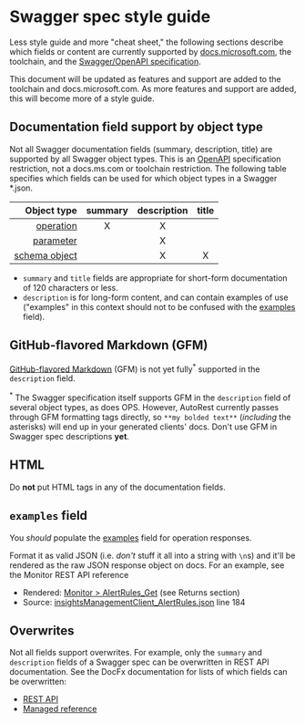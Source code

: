 # Swagger spec style guide

Less style guide and more "cheat sheet," the following sections describe which fields or content are currently supported by [docs.microsoft.com](http://docs.microsoft.com), the toolchain, and the [Swagger/OpenAPI specification](http://swagger.io/specification/).

This document will be updated as features and support are added to the toolchain and docs.microsoft.com. As more features and support are added, this will become more of a style guide.

## Documentation field support by object type

Not all Swagger documentation fields (summary, description, title) are supported by all Swagger object types. This is an [OpenAPI](http://swagger.io/specification/) specification restriction, not a docs.ms.com or toolchain restriction. The following table specifies which fields can be used for which object types in a Swagger *.json.

| Object type | summary | description | title |
|-------------:|:-----------:|:-----------:|:-----------:|
| [operation](http://swagger.io/specification/#operationObject) | X | X |  |
| [parameter](http://swagger.io/specification/#parameterObject) |  | X |  |
| [schema object](http://swagger.io/specification/#schemaObject) |  | X | X |

* `summary` and `title` fields are appropriate for short-form documentation of 120 characters or less.
* `description` is for long-form content, and can contain examples of use ("examples" in this context should not to be confused with the [examples](#examples-field) field).

## GitHub-flavored Markdown (GFM)

[GitHub-flavored Markdown](https://help.github.com/articles/github-flavored-markdown) (GFM) is not yet fully<sup>*</sup> supported in the `description` field.

<sup>*</sup> The Swagger specification itself supports GFM in the `description` field of several object types, as does OPS. However, AutoRest currently passes through GFM formatting tags directly, so `**my bolded text**` (*including* the asterisks) will end up in your generated clients' docs. Don't use GFM in Swagger spec descriptions **yet**.

## HTML

Do **not** put HTML tags in any of the documentation fields.

## `examples` field

You *should* populate the [examples](http://swagger.io/specification/#exampleObject) field for operation responses.

Format it as valid JSON (i.e. *don't* stuff it all into a string with `\n`s) and it'll be rendered as the raw JSON response object on docs. For an example, see the Monitor REST API reference

* Rendered: [Monitor > AlertRules_Get](https://docs.microsoft.com/rest/api/monitor/alertrules#AlertRules_Get) (see Returns section)
* Source: [insightsManagementClient_AlertRules.json](https://github.com/Azure/azure-rest-api-specs/blob/master/arm-insights/2016-03-01/swagger/insightsManagementClient_AlertRules.json#L184) line 184

## Overwrites

Not all fields support overwrites. For example, only the `summary` and `description` fields of a Swagger spec can be overwritten in REST API documentation. See the DocFx documentation for lists of which fields can be overwritten:

* [REST API](https://dotnet.github.io/docfx/tutorial/intro_overwrite_files.html#rest-api-model)
* [Managed reference](https://dotnet.github.io/docfx/tutorial/intro_overwrite_files.html#managed-reference-model)